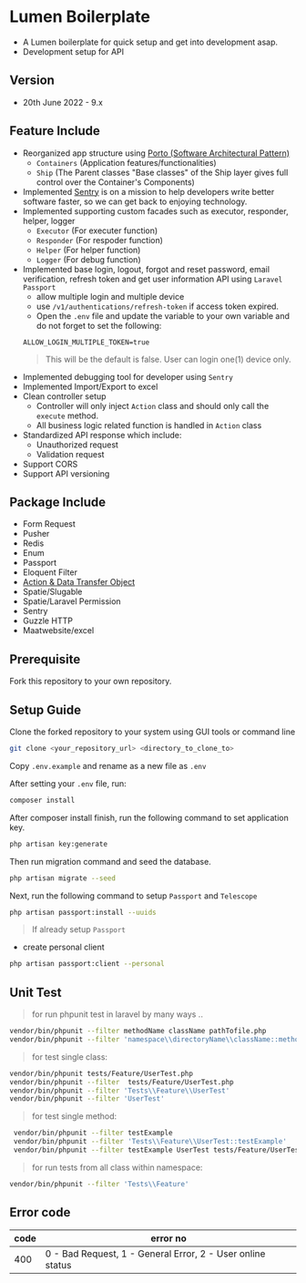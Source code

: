 # Lumen Boilerplate
- A Lumen boilerplate for quick setup and get into development asap.
- Development setup for API

## Version
- 20th June 2022 - 9.x

## Feature Include
- Reorganized app structure using [Porto (Software Architectural Pattern)](http://apiato.io/docs/9.x/getting-started/software-architectural-patterns/)
    - `Containers` (Application features/functionalities)
    - `Ship` (The Parent classes "Base classes" of the Ship layer gives full control over the Container's Components)
- Implemented [Sentry](https://sentry.io/welcome/sentry) is on a mission to help developers write better software faster, so we can get back to enjoying technology.
- Implemented supporting custom facades such as executor, responder, helper, logger
    - `Executor` (For executer function)
    - `Responder` (For respoder function)
    - `Helper` (For helper function)
    - `Logger` (For debug function)
- Implemented base login, logout, forgot and reset password, email verification, refresh token and get user information API using `Laravel Passport`
    - allow multiple login and multiple device
    - use `/v1/authentications/refresh-token` if access token expired.
    - Open the `.env` file and update the variable to your own variable and do not forget to set the following:
    ```
    ALLOW_LOGIN_MULTIPLE_TOKEN=true
    ```
    >This will be the default is false. User can login one(1) device only.
- Implemented debugging tool for developer using `Sentry`
- Implemented Import/Export to excel
- Clean controller setup
	- Controller will only inject `Action` class and should only call the `execute` method.
	- All business logic related function is handled in `Action` class
- Standardized API response which include:
	- Unauthorized request
	- Validation request
- Support CORS
- Support API versioning

## Package Include
- Form Request
- Pusher
- Redis
- Enum
- Passport
- Eloquent Filter
- [Action & Data Transfer Object](https://github.com/mazfreelance/laravel-command-generator)
- Spatie/Slugable
- Spatie/Laravel Permission
- Sentry
- Guzzle HTTP
- Maatwebsite/excel

## Prerequisite
Fork this repository to your own repository.

## Setup Guide
Clone the forked repository to your system using GUI tools or command line 
```bash
git clone <your_repository_url> <directory_to_clone_to>
```

Copy `.env.example` and rename as a new file as `.env`

After setting your `.env` file, run: 
```bash
composer install
```

After composer install finish, run the following command to set application key.
```bash
php artisan key:generate
```

Then run migration command and seed the database.
```bash
php artisan migrate --seed
```

Next, run the following command to setup `Passport` and `Telescope`
```bash
php artisan passport:install --uuids
```

>If already setup `Passport`
* create personal client
```bash
php artisan passport:client --personal
```

## Unit Test
> for run phpunit test in laravel by many ways ..
```bash
vendor/bin/phpunit --filter methodName className pathTofile.php
vendor/bin/phpunit --filter 'namespace\\directoryName\\className::methodName'
```

> for test single class:
```bash
vendor/bin/phpunit tests/Feature/UserTest.php
vendor/bin/phpunit --filter  tests/Feature/UserTest.php
vendor/bin/phpunit --filter 'Tests\\Feature\\UserTest'
vendor/bin/phpunit --filter 'UserTest' 
```

> for test single method:
```bash
 vendor/bin/phpunit --filter testExample 
 vendor/bin/phpunit --filter 'Tests\\Feature\\UserTest::testExample'
 vendor/bin/phpunit --filter testExample UserTest tests/Feature/UserTest.php
```

> for run tests from all class within namespace:
```bash
vendor/bin/phpunit --filter 'Tests\\Feature'
```

## Error code
| code | error no                                                  |
|------|-----------------------------------------------------------|
|400   | 0 - Bad Request, 1 - General Error, 2 - User online status|
